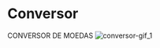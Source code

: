 # Conversor
 CONVERSOR DE MOEDAS
![conversor-gif_1](https://user-images.githubusercontent.com/66601480/107070772-8190d100-67c2-11eb-9e25-fd99031778ac.gif)
